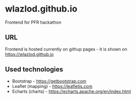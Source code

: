 # wlazlod.github.io

Frontend for PFR hackathon

## URL

Frontend is hosted currently on githup pages - it is shown on https://wlazlod.github.io

## Used technologies

* Bootstrap - https://getbootstrap.com
* Leaflet (mapping) - https://leafletjs.com
* Echarts (charts) - https://echarts.apache.org/en/index.html
